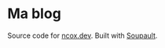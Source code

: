 # Ma blog

Source code for [ncox.dev](https://ncox.dev).
Built with [Soupault](https://soupault.app/).
